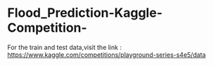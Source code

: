 # Flood_Prediction-Kaggle-Competition-
For the train and test data,visit the link :
https://www.kaggle.com/competitions/playground-series-s4e5/data
